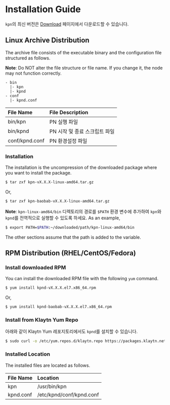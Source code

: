 # Installation Guide <a id="installation-guide"></a>

`kpn`의 최신 버전은 [Download](../download.md) 페이지에서 다운로드할 수 있습니다.

## Linux Archive Distribution <a id="linux-archive-distribution"></a>

The archive file consists of the executable binary and the configuration file structured as follows.

**Note**: Do NOT alter the file structure or file name. If you change it, the node may not function correctly.

```text
- bin
  |- kpn
  |- kpnd
- conf
  |- kpnd.conf
```

| File Name      | File Description   |
|:-------------- |:------------------ |
| bin/kpn        | PN 실행 파일           |
| bin/kpnd       | PN 시작 및 종료 스크립트 파일 |
| conf/kpnd.conf | PN 환경설정 파일         |

### Installation <a id="installation"></a>

The installation is the uncompression of the downloaded package where you want to install the package.

```bash
$ tar zxf kpn-vX.X.X-linux-amd64.tar.gz
```

Or,

```bash
$ tar zxf kpn-baobab-vX.X.X-linux-amd64.tar.gz
```

**Note**: `kpn-linux-amd64/bin` 디렉토리의 경로를 `$PATH` 환경 변수에 추가하여 `kpn`와 `kpnd`를 전역적으로 실행할 수 있도록 하세요. As an example,

```bash
$ export PATH=$PATH:~/downloaded/path/kpn-linux-amd64/bin
```

The other sections assume that the path is added to the variable.

## RPM Distribution \(RHEL/CentOS/Fedora\) <a id="rpm-rhel-centos-fedora"></a>

### Install downloaded RPM <a id="install-downloaded-rpm"></a>

You can install the downloaded RPM file with the following `yum` command.

```bash
$ yum install kpnd-vX.X.X.el7.x86_64.rpm
```

Or,

```bash
$ yum install kpnd-baobab-vX.X.X.el7.x86_64.rpm
```

### Install from Klaytn Yum Repo <a id="install-from-klaytn-yum-repo"></a>

아래와 같이 Klaytn Yum 레포지토리에서도 `kpnd`를 설치할 수 있습니다.

```bash
$ sudo curl -o /etc/yum.repos.d/klaytn.repo https://packages.klaytn.net/config/rhel/7/prod.repo && sudo yum install kpnd
```

### Installed Location <a id="installed-location"></a>

The installed files are located as follows.

| File Name | Location                 |
|:--------- |:------------------------ |
| kpn       | /usr/bin/kpn             |
| kpnd.conf | /etc/kpnd/conf/kpnd.conf |



